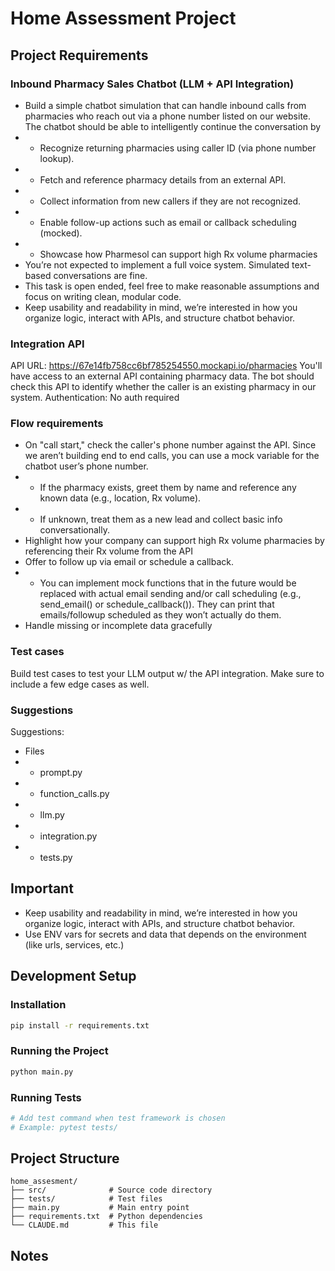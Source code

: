 # Home Assessment Project

## Project Requirements
### Inbound Pharmacy Sales Chatbot (LLM + API Integration)
* Build a simple chatbot simulation that can handle inbound calls from pharmacies who reach out via a phone number listed on our website. The chatbot should be able to intelligently continue the conversation by 
* * Recognize returning pharmacies using caller ID (via phone number lookup).
* * Fetch and reference pharmacy details from an external API.
* * Collect information from new callers if they are not recognized.
* * Enable follow-up actions such as email or callback scheduling (mocked).
* * Showcase how Pharmesol can support high Rx volume pharmacies
* You’re not expected to implement a full voice system. Simulated text-based conversations are fine.
* This task is open ended, feel free to make reasonable assumptions and focus on writing clean, modular code.
* Keep usability and readability in mind, we’re interested in how you organize logic, interact with APIs, and structure chatbot behavior.

### Integration API 
API URL: https://67e14fb758cc6bf785254550.mockapi.io/pharmacies
You'll have access to an external API containing pharmacy data. The bot should check this API to identify whether the caller is an existing pharmacy in our system.
Authentication: No auth required

### Flow requirements
* On "call start," check the caller's phone number against the API. Since we aren’t building end to end calls, you can use a mock variable for the chatbot user’s phone number. 
* * If the pharmacy exists, greet them by name and reference any known data (e.g., location, Rx volume).
* * If unknown, treat them as a new lead and collect basic info conversationally.
* Highlight how your company can support high Rx volume pharmacies by referencing their Rx volume from the API
* Offer to follow up via email or schedule a callback.
* * You can implement mock functions that in the future would be replaced with actual email sending and/or call scheduling (e.g., send_email() or schedule_callback()). They can print that emails/followup scheduled as they won’t actually do them. 
* Handle missing or incomplete data gracefully 

### Test cases
Build test cases to test your LLM output w/ the API integration. Make sure to include a few edge cases as well. 

### Suggestions
Suggestions: 
* Files 
* * prompt.py 
* * function_calls.py
* * llm.py 
* * integration.py 
* * tests.py 

## Important
* Keep usability and readability in mind, we’re interested in how you organize logic, interact with APIs, and structure chatbot behavior.
* Use ENV vars for secrets and data that depends on the environment (like urls, services, etc.)

## Development Setup

### Installation
```bash
pip install -r requirements.txt
```

### Running the Project
```bash
python main.py
```

### Running Tests
```bash
# Add test command when test framework is chosen
# Example: pytest tests/
```

## Project Structure
```
home_assesment/
├── src/              # Source code directory
├── tests/            # Test files
├── main.py           # Main entry point
├── requirements.txt  # Python dependencies
└── CLAUDE.md         # This file
```

## Notes
<!-- Add any additional notes or considerations -->